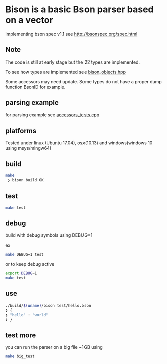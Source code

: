 # Bison is a basic Bson parser based on a vector

implementing bson spec v1.1 see http://bsonspec.org/spec.html 

## Note

The code is still at early stage but the 22 types are implemented.

To see how types are implemented see [bison_objects.hpp](include/bison_objects.hpp)

Some accessors may need update. 
Some types do not have a proper dump function BsonID for example. 

## parsing example

for parsing example see [accessors_tests.cpp](src/accessors_tests.cpp)

## platforms

Tested under linux (Ubuntu 17.04), osx(10.13) and windows(windows 10 using msys/mingw64)

## build 

```bash
make
 ❯ bison build OK
```

## test 

```bash
make test
```

## debug

build with debug symbols using DEBUG=1

ex 
```bash
make DEBUG=1 test
```
or to keep debug active
```bash
export DEBUG=1
make test
```

## use

```bash
./build/$(uname)/bison test/hello.bson
❯ {
❯ "hello" : "world"
❯ }
```

## test more

you can run the parser on a big file ~1GB using

```bash
make big_test
```
